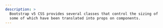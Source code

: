 ```yaml
---
description: >
  Bootstrap v5 CSS provides several classes that control the sizing of elements,
  some of which have been translated into props on components.
---
```

